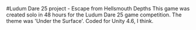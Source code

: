 #Ludum Dare 25 project - Escape from Hellsmouth Depths
This game was created solo in 48 hours for the Ludum Dare 25 game competition. The theme was 'Under the Surface'. Coded for Unity 4.6, I think.